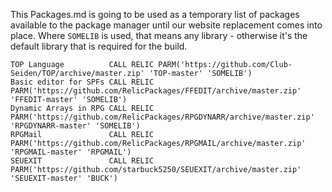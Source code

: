 This Packages.md is going to be used as a temporary list of packages available to the package manager until our website replacement comes into place. Where `SOMELIB` is used, that means any library - otherwise it's the default library that is required for the build.
```
TOP Language          CALL RELIC PARM('https://github.com/Club-Seiden/TOP/archive/master.zip' 'TOP-master' 'SOMELIB')
Basic editor for SPFs CALL RELIC PARM('https://github.com/RelicPackages/FFEDIT/archive/master.zip' 'FFEDIT-master' 'SOMELIB')
Dynamic Arrays in RPG CALL RELIC PARM('https://github.com/RelicPackages/RPGDYNARR/archive/master.zip' 'RPGDYNARR-master' 'SOMELIB')
RPGMail               CALL RELIC PARM('https://github.com/RelicPackages/RPGMAIL/archive/master.zip' 'RPGMAIL-master' 'RPGMAIL')
SEUEXIT               CALL RELIC PARM('https://github.com/starbuck5250/SEUEXIT/archive/master.zip' 'SEUEXIT-master' 'BUCK')
```
